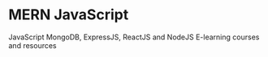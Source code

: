 # MERN JavaScript

JavaScript MongoDB, ExpressJS, ReactJS and NodeJS E-learning courses and resources
